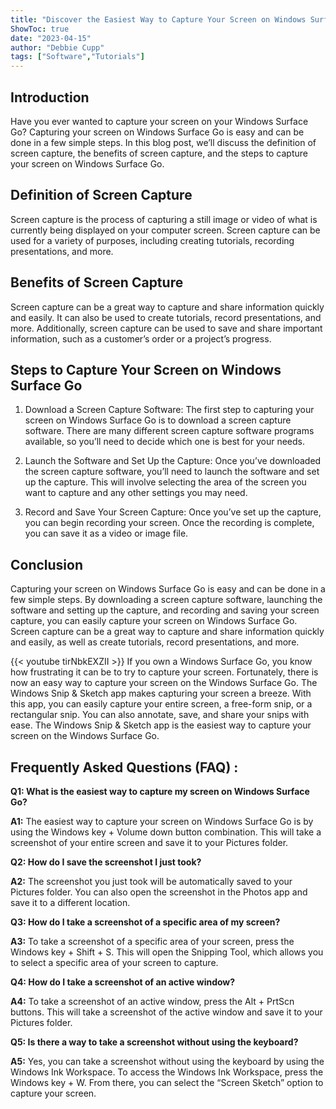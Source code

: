 ```yaml
---
title: "Discover the Easiest Way to Capture Your Screen on Windows Surface Go!"
ShowToc: true 
date: "2023-04-15"
author: "Debbie Cupp" 
tags: ["Software","Tutorials"]
---
```

## Introduction 

Have you ever wanted to capture your screen on your Windows Surface Go? Capturing your screen on Windows Surface Go is easy and can be done in a few simple steps. In this blog post, we’ll discuss the definition of screen capture, the benefits of screen capture, and the steps to capture your screen on Windows Surface Go. 

## Definition of Screen Capture 

Screen capture is the process of capturing a still image or video of what is currently being displayed on your computer screen. Screen capture can be used for a variety of purposes, including creating tutorials, recording presentations, and more. 

## Benefits of Screen Capture 

Screen capture can be a great way to capture and share information quickly and easily. It can also be used to create tutorials, record presentations, and more. Additionally, screen capture can be used to save and share important information, such as a customer’s order or a project’s progress. 

## Steps to Capture Your Screen on Windows Surface Go 

1. Download a Screen Capture Software: The first step to capturing your screen on Windows Surface Go is to download a screen capture software. There are many different screen capture software programs available, so you’ll need to decide which one is best for your needs. 

2. Launch the Software and Set Up the Capture: Once you’ve downloaded the screen capture software, you’ll need to launch the software and set up the capture. This will involve selecting the area of the screen you want to capture and any other settings you may need. 

3. Record and Save Your Screen Capture: Once you’ve set up the capture, you can begin recording your screen. Once the recording is complete, you can save it as a video or image file. 

## Conclusion 

Capturing your screen on Windows Surface Go is easy and can be done in a few simple steps. By downloading a screen capture software, launching the software and setting up the capture, and recording and saving your screen capture, you can easily capture your screen on Windows Surface Go. Screen capture can be a great way to capture and share information quickly and easily, as well as create tutorials, record presentations, and more.

{{< youtube tirNbkEXZII >}} 
If you own a Windows Surface Go, you know how frustrating it can be to try to capture your screen. Fortunately, there is now an easy way to capture your screen on the Windows Surface Go. The Windows Snip & Sketch app makes capturing your screen a breeze. With this app, you can easily capture your entire screen, a free-form snip, or a rectangular snip. You can also annotate, save, and share your snips with ease. The Windows Snip & Sketch app is the easiest way to capture your screen on the Windows Surface Go.

## Frequently Asked Questions (FAQ) :
**Q1: What is the easiest way to capture my screen on Windows Surface Go?**

**A1:** The easiest way to capture your screen on Windows Surface Go is by using the Windows key + Volume down button combination. This will take a screenshot of your entire screen and save it to your Pictures folder.

**Q2: How do I save the screenshot I just took?**

**A2:** The screenshot you just took will be automatically saved to your Pictures folder. You can also open the screenshot in the Photos app and save it to a different location.

**Q3: How do I take a screenshot of a specific area of my screen?**

**A3:** To take a screenshot of a specific area of your screen, press the Windows key + Shift + S. This will open the Snipping Tool, which allows you to select a specific area of your screen to capture.

**Q4: How do I take a screenshot of an active window?**

**A4:** To take a screenshot of an active window, press the Alt + PrtScn buttons. This will take a screenshot of the active window and save it to your Pictures folder.

**Q5: Is there a way to take a screenshot without using the keyboard?**

**A5:** Yes, you can take a screenshot without using the keyboard by using the Windows Ink Workspace. To access the Windows Ink Workspace, press the Windows key + W. From there, you can select the “Screen Sketch” option to capture your screen.




